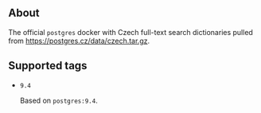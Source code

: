 ## About

The official `postgres` docker with Czech full-text search dictionaries pulled from https://postgres.cz/data/czech.tar.gz.

## Supported tags

* `9.4`

    Based on `postgres:9.4`.